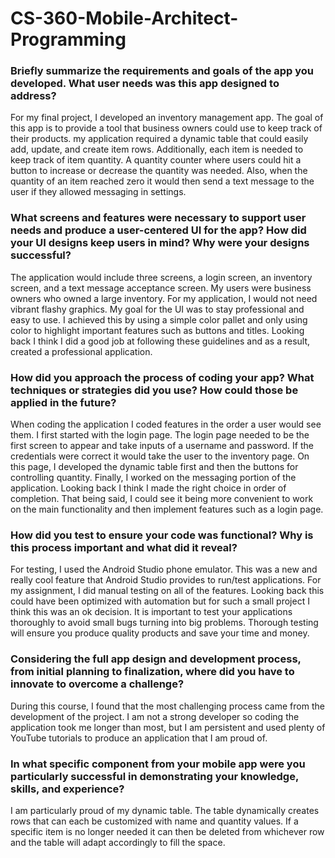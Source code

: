 # CS-360-Mobile-Architect-Programming


### Briefly summarize the requirements and goals of the app you developed. What user needs was this app designed to address?

For my final project, I developed an inventory management app. The goal of this app is to provide a tool that business owners could use to keep track of their products.  my application required a dynamic table that could easily add, update, and create item rows. Additionally, each item is needed to keep track of item quantity. A quantity counter where users could hit a button to increase or decrease the quantity was needed. Also, when the quantity of an item reached zero it would then send a text message to the user if they allowed messaging in settings.   

### What screens and features were necessary to support user needs and produce a user-centered UI for the app? How did your UI designs keep users in mind? Why were your designs successful?

The application would include three screens, a login screen, an inventory screen, and a text message acceptance screen. My users were business owners who owned a large inventory. For my application, I would not need vibrant flashy graphics. My goal for the UI was to stay professional and easy to use. I achieved this by using a simple color pallet and only using color to highlight important features such as buttons and titles. Looking back I think I did a good job at following these guidelines and as a result, created a professional application.

### How did you approach the process of coding your app? What techniques or strategies did you use? How could those be applied in the future?

When coding the application I coded features in the order a user would see them. I first started with the login page. The login page needed to be the first screen to appear and take inputs of a username and password. If the credentials were correct it would take the user to the inventory page. On this page, I developed the dynamic table first and then the buttons for controlling quantity. Finally, I worked on the messaging portion of the application. Looking back I think I made the right choice in order of completion. That being said, I could see it being more convenient to work on the main functionality and then implement features such as a login page.

### How did you test to ensure your code was functional? Why is this process important and what did it reveal?

For testing, I used the Android Studio phone emulator. This was a new and really cool feature that Android Studio provides to run/test applications. For my assignment, I did manual testing on all of the features. Looking back this could have been optimized with automation but for such a small project I think this was an ok decision. It is important to test your applications thoroughly to avoid small bugs turning into big problems. Thorough testing will ensure you produce quality products and save your time and money.

### Considering the full app design and development process, from initial planning to finalization, where did you have to innovate to overcome a challenge?

During this course, I found that the most challenging process came from the development of the project. I am not a strong developer so coding the application took me longer than most, but I am persistent and used plenty of YouTube tutorials to produce an application that I am proud of.

### In what specific component from your mobile app were you particularly successful in demonstrating your knowledge, skills, and experience?

I am particularly proud of my dynamic table. The table dynamically creates rows that can each be customized with name and quantity values. If a specific item is no longer needed it can then be deleted from whichever row and the table will adapt accordingly to fill the space.
